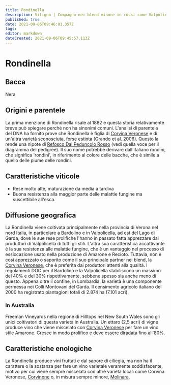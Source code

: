 ```yaml
---
title: Rondinella
description: Vitigno | Compagno nei blend minore in rossi come Valpolicella e Bardolino.
published: true
date: 2021-09-06T09:46:01.357Z
tags: 
editor: markdown
dateCreated: 2021-09-06T09:45:57.113Z
---
```


# Rondinella

## Bacca
Nera

## Origini e parentele
La prima menzione di Rondinella risale al 1882 e questa storia relativamente breve può spiegare perché non ha sinonimi comuni. L'analisi di parentela del DNA ha fornito prove che Rondinella è figlia di [Corvina Veronese](/vitigni/Italia/corvina-veronese) e di un'altra varietà sconosciuta, forse estinta (Grando et al. 2006). Questo la rende una nipote di [Refosco Dal Peduncolo Rosso](/vitigni/Italia/refosco-dal-peduncolo-rosso) (vedi quella voce per il diagramma del pedigree). Il suo nome potrebbe derivare dall'italiano rondini, che significa 'rondini', in riferimento al colore delle bacche, che è simile a quello delle piume delle rondini.

## Caratteristiche viticole
- Rese molto alte, maturazione da media a tardiva
- Buona resistenza alla maggior parte delle malattie fungine ma suscettibile all'esca.

## Diffusione geografica
La Rondinella viene coltivata principalmente nella provincia di Verona nel nord Italia, in particolare a Bardolino e in Valpolicella, ad est del Lago di Garda, dove le sue rese prolifiche l'hanno in passato fatta apprezzare dai produttori di Valpolicella di tutti gli stili. L'altra sua caratteristica accattivante è la sua resistenza alle malattie fungine, che è un vantaggio nel processo di essiccazione usato nella produzione di Amarone e Recioto. Tuttavia, non è così apprezzato o saporito come il suo principale partner nei blend, la [Corvina Veronese](/vitigni/Italia/corvina-veronese), che è preferita dai produttori attenti alla qualità. I regolamenti DOC per il Bardolino e la Valpolicella stabiliscono un massimo del 40% e del 30% rispettivamente, sebbene spesso sia anche meno di questo. Appena oltre il confine, in Lombardia, la varietà è una componente permessa nei Colli Montovani del Garda. Il censimento agricolo italiano del 2000 ha registrato piantagioni totali di 2.874 ha (7.101 acri). 

### In Australia

Freeman Vineyards nella regione di Hilltops nel New South Wales sono gli unici coltivatori di questa varietà in Australia. Un ettaro (2,5 acri) di vigne produce vino che viene miscelato con [Corvina Veronese](/vitigni/Italia/corvina-veronese) per fare un vino stile Amarone. Cresce in modo prolifico e deve essere diradata fino all'80%.

## Caratteristiche enologiche
La Rondinella produce vini fruttati e dal sapore di ciliegia, ma non ha il carattere o la sostanza per fare un vino varietale veramente soddisfacente, motivo per cui viene sempre miscelata con altre varietà locali come Corvina Veronese, [Corvinone](/vitigni/Italia/corvinone) o, in misura sempre minore, [Molinara](/vitigni/Italia/molinara).
